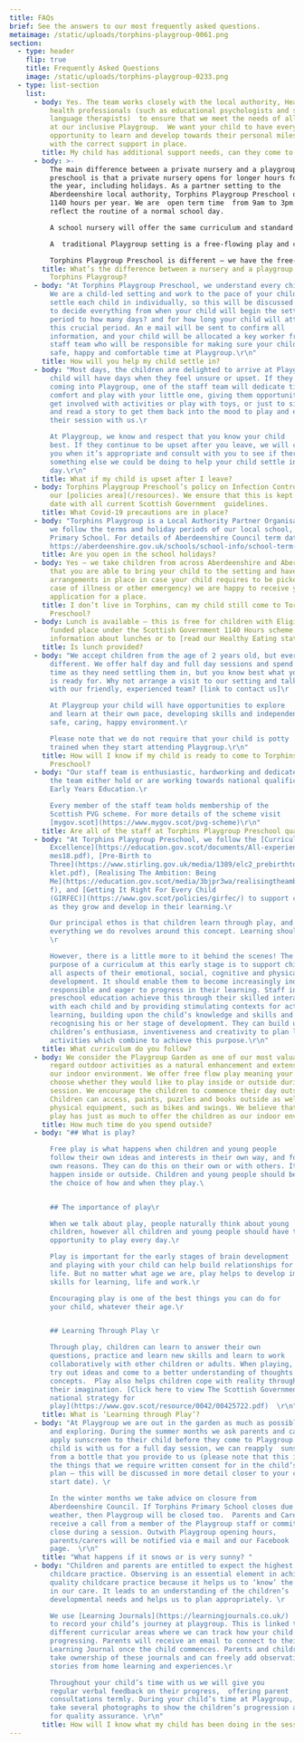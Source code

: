 ```yaml
---
title: FAQs
brief: See the answers to our most frequently asked questions.
metaimage: /static/uploads/torphins-playgroup-0061.png
section:
  - type: header
    flip: true
    title: Frequently Asked Questions
    image: /static/uploads/torphins-playgroup-0233.png
  - type: list-section
    list:
      - body: Yes. The team works closely with the local authority, Health Visitors and
          health professionals (such as educational psychologists and speech and
          language therapists)  to ensure that we meet the needs of all children
          at our inclusive Playgroup.  We want your child to have every
          opportunity to learn and develop towards their personal milestones,
          with the correct support in place.
        title: My child has additional support needs, can they come to your Playgroup?
      - body: >-
          The main difference between a private nursery and a playgroup
          preschool is that a private nursery opens for longer hours for much of
          the year, including holidays. As a partner setting to the
          Aberdeenshire local authority, Torphins Playgroup Preschool offers
          1140 hours per year. We are  open term time  from 9am to 3pm to
          reflect the routine of a normal school day.

          A school nursery will offer the same curriculum and standard of learning as Torphins Playgroup Preschool, but their setting is usually physically based within the school grounds which gives a close link with the school atmosphere and routines. School nursery settings usually take children from the age of 3 years old.

          A  traditional Playgroup setting is a free-flowing play and care setting, usually not linked to the national curriculum or Care Inspectorate. Sometimes, parents are required to stay.

          Torphins Playgroup Preschool is different – we have the free-play aspect of a playgroup, and we weave the curriculum through everything we do using a child-led, play based approach. We are regulated by the Care Inspectorate and have children with us from the age of 2, supporting their learning and development all the way to preparing them for transitioning into P1. We provide an alternative setting for parents looking for places at school nurseries or in private nursery preschools.
        title: What’s the difference between a nursery and a playgroup / preschool like
          Torphins Playgroup?
      - body: "At Torphins Playgroup Preschool, we understand every child is different.
          We are a child-led setting and work to the pace of your child. We
          settle each child in individually, so this will be discussed with you
          to decide everything from when your child will begin the settling in
          period to how many days? and for how long your child will attend in
          this crucial period. An e mail will be sent to confirm all
          information, and your child will be allocated a key worker from the
          staff team who will be responsible for making sure your child has a
          safe, happy and comfortable time at Playgroup.\r\n"
        title: How will you help my child settle in?
      - body: "Most days, the children are delighted to arrive at Playgroup, but every
          child will have days when they feel unsure or upset. If they are
          coming into Playgroup, one of the staff team will dedicate time to
          comfort and play with your little one, giving them opportunities to
          get involved with activities or play with toys, or just to sit quietly
          and read a story to get them back into the mood to play and enjoy
          their session with us.\r

          At Playgroup, we know and respect that you know your child
          best. If they continue to be upset after you leave, we will contact
          you when it’s appropriate and consult with you to see if there is
          something else we could be doing to help your child settle into their
          day.\r\n"
        title: What if my child is upset after I leave?
      - body: Torphins Playgroup Preschool’s policy on Infection Control is available in
          our [policies area](/resources). We ensure that this is kept up to
          date with all current Scottish Government  guidelines.
        title: What Covid-19 precautions are in place?
      - body: "Torphins Playgroup is a Local Authority Partner Organisation and as such,
          we follow the terms and holiday periods of our local school, Torphins
          Primary School. For details of Aberdeenshire Council term dates visit
          https://aberdeenshire.gov.uk/schools/school-info/school-term-dates "
        title: Are you open in the school holidays?
      - body: Yes – we take children from across Aberdeenshire and Aberdeen. Provided
          that you are able to bring your child to the setting and have
          arrangements in place in case your child requires to be picked up (in
          case of illness or other emergency) we are happy to receive your
          application for a place.
        title: I don’t live in Torphins, can my child still come to Torphins Playgroup
          Preschool?
      - body: Lunch is available – this is free for children with Eligible 2 places or a
          funded place under the Scottish Government 1140 Hours scheme. For more
          information about lunches or to [read our Healthy Eating statement](/about#lunch-snacks)
        title: Is lunch provided?
      - body: "We accept children from the age of 2 years old, but every child is
          different. We offer half day and full day sessions and spend as much
          time as they need settling them in, but you know best what your child
          is ready for. Why not arrange a visit to our setting and talk more
          with our friendly, experienced team? [link to contact us]\r

          At Playgroup your child will have opportunities to explore
          and learn at their own pace, developing skills and independence in a
          safe, caring, happy environment.\r

          Please note that we do not require that your child is potty
          trained when they start attending Playgroup.\r\n"
        title: How will I know if my child is ready to come to Torphins Playgroup
          Preschool?
      - body: "Our staff team is enthusiastic, hardworking and dedicated; all members of
          the team either hold or are working towards national qualifications in
          Early Years Education.\r

          Every member of the staff team holds membership of the
          Scottish PVG scheme. For more details of the scheme visit
          [mygov.scot](https://www.mygov.scot/pvg-scheme)\r\n"
        title: Are all of the staff at Torphins Playgroup Preschool qualified?
      - body: "At Torphins Playgroup Preschool, we follow the [Curriculum for
          Excellence](https://education.gov.scot/documents/All-experiencesoutco\
          mes18.pdf), [Pre-Birth to
          Three](https://www.stirling.gov.uk/media/1389/elc2_prebirthtothreeboo\
          klet.pdf), [Realising The Ambition: Being
          Me](https://education.gov.scot/media/3bjpr3wa/realisingtheambition.pd\
          f), and [Getting It Right For Every Child
          (GIRFEC)](https://www.gov.scot/policies/girfec/) to support children
          as they grow and develop in their learning.\r

          Our principal ethos is that children learn through play, and
          everything we do revolves around this concept. Learning should be fun!
          \r

          However, there is a little more to it behind the scenes! The
          purpose of a curriculum at this early stage is to support children in
          all aspects of their emotional, social, cognitive and physical
          development. It should enable them to become increasingly independent,
          responsible and eager to progress in their learning. Staff in
          preschool education achieve this through their skilled interaction
          with each child and by providing stimulating contexts for active
          learning, building upon the child’s knowledge and skills and
          recognising his or her stage of development. They can build upon
          children’s enthusiasm, inventiveness and creativity to plan learning
          activities which combine to achieve this purpose.\r\n"
        title: What curriculum do you follow?
      - body: We consider the Playgroup Garden as one of our most valuable resources and
          regard outdoor activities as a natural enhancement and extension of
          our indoor environment. We offer free flow play meaning your child can
          choose whether they would like to play inside or outside during their
          session. We encourage the children to commence their day outside.
          Children can access, paints, puzzles and books outside as well as the
          physical equipment, such as bikes and swings. We believe that outdoor
          play has just as much to offer the children as our indoor environment.
        title: How much time do you spend outside?
      - body: "## What is play?

          Free play is what happens when children and young people
          follow their own ideas and interests in their own way, and for their
          own reasons. They can do this on their own or with others. It can
          happen inside or outside. Children and young people should be given
          the choice of how and when they play.\ 


          ## The importance of play\r

          When we talk about play, people naturally think about young
          children, however all children and young people should have the
          opportunity to play every day.\r

          Play is important for the early stages of brain development
          and playing with your child can help build relationships for later
          life. But no matter what age we are, play helps to develop important
          skills for learning, life and work.\r

          Encouraging play is one of the best things you can do for
          your child, whatever their age.\r


          ## Learning Through Play \r

          Through play, children can learn to answer their own
          questions, practice and learn new skills and learn to work
          collaboratively with other children or adults. When playing, children
          try out ideas and come to a better understanding of thoughts and
          concepts.  Play also helps children cope with reality through using
          their imagination. [Click here to view The Scottish Government’s
          national strategy for
          play](https://www.gov.scot/resource/0042/00425722.pdf)  \r\n"
        title: What is ‘Learning through Play’?
      - body: "At Playgroup we are out in the garden as much as possible, experimenting
          and exploring. During the summer months we ask parents and carers to
          apply sunscreen to their child before they come to Playgroup. If your
          child is with us for a full day session, we can reapply  sunscreen
          from a bottle that you provide to us (please note that this is one of
          the things that we require written consent for in the child’s care
          plan – this will be discussed in more detail closer to your child’s
          start date). \r

          In the winter months we take advice on closure from
          Aberdeenshire Council. If Torphins Primary School closes due to the
          weather, then Playgroup will be closed too.  Parents and Carers will
          receive a call from a member of the Playgroup staff or committee if we
          close during a session. Outwith Playgroup opening hours,
          parents/carers will be notified via e mail and our Facebook
          page.  \r\n"
        title: "What happens if it snows or is very sunny? "
      - body: "Children and parents are entitled to expect the highest quality in
          childcare practice. Observing is an essential element in achieving
          quality childcare practice because it helps us to ‘know’ the children
          in our care. It leads to an understanding of the children’s
          developmental needs and helps us to plan appropriately. \r

          We use [Learning Journals](https://learningjournals.co.uk/)
          to record your child’s journey at playgroup. This is linked to
          different curricular areas where we can track how your child is
          progressing. Parents will receive an email to connect to their child’s
          Learning Journal once the child commences. Parents and children can
          take ownership of these journals and can freely add observations and
          stories from home learning and experiences.\r

          Throughout your child’s time with us we will give you
          regular verbal feedback on their progress,  offering parent
          consultations termly. During your child’s time at Playgroup, we also
          take several photographs to show the children’s progression as well as
          for quality assurance. \r\n"
        title: How will I know what my child has been doing in the sessions?
---
```


